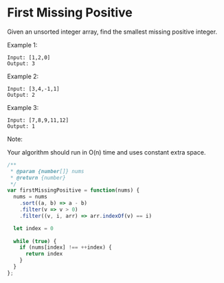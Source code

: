 # First Missing Positive

Given an unsorted integer array, find the smallest missing positive integer.

Example 1:

    Input: [1,2,0]
    Output: 3

Example 2:

    Input: [3,4,-1,1]
    Output: 2

Example 3:

    Input: [7,8,9,11,12]
    Output: 1

Note:

Your algorithm should run in O(n) time and uses constant extra space.


```JavaScript
/**
 * @param {number[]} nums
 * @return {number}
 */
var firstMissingPositive = function(nums) {
  nums = nums
    .sort((a, b) => a - b)
    .filter(v => v > 0)
    .filter((v, i, arr) => arr.indexOf(v) == i)

  let index = 0
  
  while (true) {
    if (nums[index] !== ++index) {
      return index
    }
  }
};
```